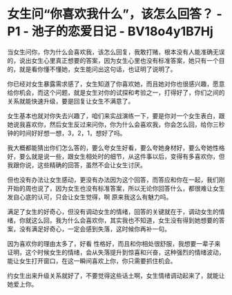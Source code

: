 # 女生问“你喜欢我什么”，该怎么回答？ - P1 - 池子的恋爱日记 - BV18o4y1B7Hj

当女生问你，你为什么会喜欢我，该怎么回复，我敢打赌，根本没有人能准确无误的，说出女生心里真正想要的答案，因为女生心里也没有标准答案，她只有一个目的，就是看你懂不懂她，女生能问出这句话，也证明了说明了。

你已经对女生暴露需求感了，女生知道了你喜欢她，而且她对你也很感兴趣，愿意给你机会，而这个问题，就是女生对你的试探和考验之一，打得好了，你们之间的关系就能快速升级，要是回复让女生不满意了。

女生基本也就对你失去兴趣了，咱们来实战演练一下，要是你对一个女生表白，跟她说我喜欢你，然后女生反过来问你，你为什么会喜欢我，你会怎么回，给你三秒钟的时间好好想一想，3，2，1，想好了吗。

我大概都能猜出你们怎么答的，要么夸女生好看，要么夸她身材好，要么夸她性格好，要么就是说一些，跟女生相处时的细节，从这件事以后，变得有多喜欢你，但我跟你说，这些精确的回答，虽然不会让女生讨厌。

但也没有办法让女生感动，更没有办法因为这个回答，而答应和你在一起，我们刚开始的周也说了，因为女生也没有标准答案，所以无论你回答什么，都很难让女生发自心底的认可，只会让女生觉得，啊 原来我这么有魅力吗。

满足了女生的好奇心，但没有调动女生的情绪，回答的关键就在于，调动女生的情绪，你就这么回，我为什么会喜欢你，其实我也不知道，女生没有得到她想要的答案，没有满足好奇心，一定会感到失落，这时候你再补一句。

因为喜欢你的理由太多了，好看 性格好，而且和你相处很舒服，我想要一辈子来证明，这个时候女生的情绪，会从失落提升到惊喜和兴奋，这种强烈的情绪波动，能让女生打开窗口，在这一瞬间喜欢上你，你只需要抓住机会。

约女生出来升级关系就好了，不要觉得这些话土啊，女生情绪调动起来了，就能让她爱上你。